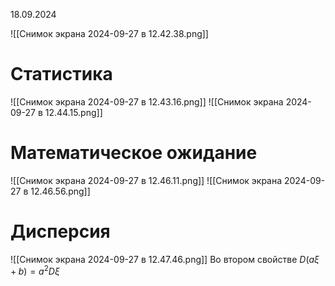 18.09.2024

![[Снимок экрана 2024-09-27 в 12.42.38.png]]
# Статистика
![[Снимок экрана 2024-09-27 в 12.43.16.png]]
![[Снимок экрана 2024-09-27 в 12.44.15.png]]
# Математическое ожидание
![[Снимок экрана 2024-09-27 в 12.46.11.png]]
![[Снимок экрана 2024-09-27 в 12.46.56.png]]

 # Дисперсия
![[Снимок экрана 2024-09-27 в 12.47.46.png]]
Во втором свойстве $D(a\xi +b) = a^2 D \xi$
